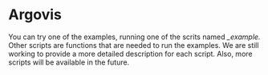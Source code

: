 # Argovis
You can try one of the examples, running one of the scrits named *_example.*
Other scripts are functions that are needed to run the examples.
We are still working to provide a more detailed description for each script. Also, more scripts will be available in the future.
